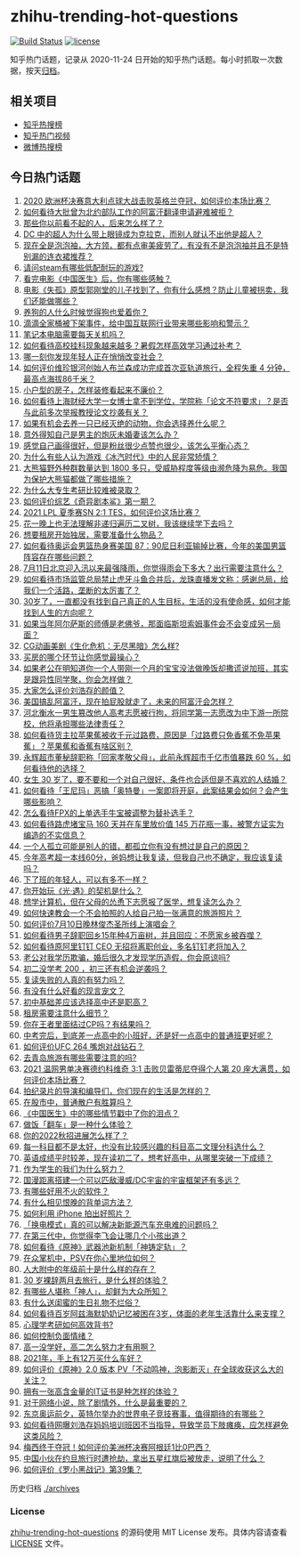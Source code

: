 # zhihu-trending-hot-questions

[![Build Status](https://github.com/justjavac/zhihu-trending-hot-questions/workflows/ci/badge.svg?branch=master)](https://github.com/justjavac/zhihu-trending-hot-questions/actions)
[![license](https://img.shields.io/github/license/justjavac/zhihu-trending-hot-questions)](https://github.com/justjavac/zhihu-trending-hot-questions/blob/master/LICENSE)

知乎热门话题，记录从 2020-11-24 日开始的知乎热门话题。每小时抓取一次数据，按天[归档](./archives)。

## 相关项目

- [知乎热搜榜](https://github.com/justjavac/zhihu-trending-top-search)
- [知乎热门视频](https://github.com/justjavac/zhihu-trending-hot-video)
- [微博热搜榜](https://github.com/justjavac/weibo-trending-hot-search)

## 今日热门话题

<!-- BEGIN -->
<!-- 最后更新时间 Mon Jul 12 2021 11:02:01 GMT+0800 (China Standard Time) -->

1. [2020
   欧洲杯决赛意大利点球大战击败英格兰夺冠，如何评价本场比赛？](https://www.zhihu.com/question/471657672)
2. [如何看待大批曾为北约部队工作的阿富汗翻译申请避难被拒？](https://www.zhihu.com/question/471612785)
3. [那些你以前看不起的人，后来怎么样了？](https://www.zhihu.com/question/60479561)
4. [DC 中的超人为什么带上眼镜成为克拉克，而别人就认不出他是超人？](https://www.zhihu.com/question/470959218)
5. [现在全是泡泡袖，大方领，都有点审美疲劳了，有没有不是泡泡袖并且不是特别漏的连衣裙推荐？](https://www.zhihu.com/question/462523005)
6. [请问steam有哪些低配耐玩的游戏?](https://www.zhihu.com/question/355354021)
7. [看完电影《中国医生》后，你有哪些感触？](https://www.zhihu.com/question/470774701)
8. [电影《失孤》原型郭刚堂的儿子找到了，你有什么感想？防止儿童被拐卖，我们还能做哪些？](https://www.zhihu.com/question/471641951)
9. [养狗的人什么时候觉得狗也爱着你？](https://www.zhihu.com/question/268221776)
10. [滴滴全家桶被下架事件，给中国互联网行业带来哪些影响和警示？](https://www.zhihu.com/question/471242804)
11. [笔记本电脑需要每天关机吗？](https://www.zhihu.com/question/424633596)
12. [如何看待高校挂科现象越来越多？暑假怎样高效学习通过补考？](https://www.zhihu.com/question/471551123)
13. [哪一刻你发现年轻人正在悄悄改变社会？](https://www.zhihu.com/question/447184915)
14. [如何评价维珍银河创始人布兰森成功完成首次亚轨道旅行，全程失重 4
    分钟，最高点海拔86千米？](https://www.zhihu.com/question/469479395)
15. [小户型的房子，怎样装修看起来不廉价？](https://www.zhihu.com/question/463577426)
16. [如何看待上海财经大学一女博士拿不到学位，学院称「论文不符要求」？是否与此前多次举报教授论文抄袭有关？](https://www.zhihu.com/question/471268212)
17. [如果有机会去养一只已经灭绝的动物，你会选择养什么呢？](https://www.zhihu.com/question/408285096)
18. [意外得知自己是男主的炮灰未婚妻该怎么办？](https://www.zhihu.com/question/469837216)
19. [感觉自己画得很好，但是粉丝很少点赞也很少，该怎么平衡心态？](https://www.zhihu.com/question/471412359)
20. [为什么有些人认为游戏《冰汽时代》中的人民非常矫情？](https://www.zhihu.com/question/470905655)
21. [大熊猫野外种群数量达到 1800
    多只，受威胁程度等级由濒危降为易危。我国为保护大熊猫都做了哪些措施？](https://www.zhihu.com/question/470615403)
22. [为什么大专生考研比较难被录取？](https://www.zhihu.com/question/271013499)
23. [如何评价综艺《奇异剧本鲨》第一期？](https://www.zhihu.com/question/471424989)
24. [2021 LPL 夏季赛SN 2:1 TES，如何评价这场比赛？](https://www.zhihu.com/question/471568606)
25. [花一晚上也无法理解非递归遍历二叉树，我该继续学下去吗？](https://www.zhihu.com/question/387295413)
26. [想要租房开始独居，需要准备什么物品？](https://www.zhihu.com/question/294450531)
27. [如何看待奥运会男篮热身赛美国
    87：90尼日利亚输掉比赛，今年的美国男篮阵容存在哪些问题？](https://www.zhihu.com/question/471503895)
28. [7月11日北京迎入汛以来最强降雨，你觉得雨会下多大？出行需要注意什么？](https://www.zhihu.com/question/471533010)
29. [如何看待市场监管总局禁止虎牙斗鱼合并后，龙珠直播发文称：感谢总局，给我们一个活路，垄断的太厉害了？](https://www.zhihu.com/question/471401960)
30. [30岁了，一直都没有找到自己真正的人生目标，生活的没有使命感，如何才能找到人生的方向呢？](https://www.zhihu.com/question/19760164)
31. [如果当年阿尔萨斯的师傅是老佛爷，那面临斯坦索姆事件会不会变成另一局面？](https://www.zhihu.com/question/39683312)
32. [CG动画美剧《生化危机：无尽黑暗》怎么样?](https://www.zhihu.com/question/470923732)
33. [买房的哪个环节让你感觉最操心？](https://www.zhihu.com/question/470473641)
34. [如果老公在明知道你一个人带刚一个月的宝宝没法做晚饭却撒谎说加班，其实是跟异性同学聚，你会怎样做？](https://www.zhihu.com/question/470868422)
35. [大家怎么评价刘浩存的颜值？](https://www.zhihu.com/question/415082238)
36. [美国搞乱阿富汗，现在拍屁股就走了，未来的阿富汗会怎样？](https://www.zhihu.com/question/470254637)
37. [河北衡水一男生篡改他人高考志愿被行拘，将同学第一志愿改为中下游一所院校，他将承担哪些法律责任？](https://www.zhihu.com/question/471217744)
38. [如何看待货主拉苹果蕉被收千元过路费，原因是「过路费只免香蕉不免苹果蕉」？苹果蕉和香蕉有啥区别？](https://www.zhihu.com/question/471137088)
39. [永辉超市董秘辞职称「回家孝敬父母」，此前永辉超市千亿市值暴跌 60
    %，如何看待他的选择？](https://www.zhihu.com/question/470636516)
40. [女生 30
    岁了，要不要和一个对自己很好、条件也合适但是不喜欢的人结婚？](https://www.zhihu.com/question/463821091)
41. [如何看待「王尼玛」恶搞「奥特曼」一案即将开庭，此案结果会如何？会产生哪些影响？](https://www.zhihu.com/question/471109088)
42. [怎么看待FPX的上单选手牛宝被调整为替补选手？](https://www.zhihu.com/question/471058719)
43. [如何看待路虎堵宝马 160 天并在车里放价值 145
    万花瓶一事，被警方证实为编造的不实信息？](https://www.zhihu.com/question/471180914)
44. [一个人孤立可能是别人的错，都孤立你有没有想过是自己的原因？](https://www.zhihu.com/question/469497285)
45. [今年高考超一本线60分，爸妈想让我复读，但我自己也不确定，我应该复读吗？](https://www.zhihu.com/question/470979430)
46. [下了班的年轻人，可以有多不一样？](https://www.zhihu.com/question/471089114)
47. [你开始玩《光·遇》的契机是什么？](https://www.zhihu.com/question/466376863)
48. [想学计算机，但在父母的怂恿下志愿报了医学，想复读怎么办？](https://www.zhihu.com/question/470621971)
49. [如何快速教会一个不会拍照的人给自己拍一张满意的旅游照片？](https://www.zhihu.com/question/21683968)
50. [如何评价7月10日晚林俊杰圣所线上演唱会？](https://www.zhihu.com/question/471435723)
51. [如何看待男子辞职回乡15年种4万亩树，并且回应：不愿家乡被吞噬？](https://www.zhihu.com/question/471104371)
52. [如何看待原阿里钉钉 CEO 无招将离职创业，多名钉钉老将加入？](https://www.zhihu.com/question/471179922)
53. [老公对我学历欺骗，婚后很久才发现学历造假，你会原谅吗?](https://www.zhihu.com/question/347657075)
54. [初二没学考 200 ，初三还有机会逆袭吗？](https://www.zhihu.com/question/469647742)
55. [复读失败的人真的有努力吗？](https://www.zhihu.com/question/468243821)
56. [有没有什么好看的现言宠文？](https://www.zhihu.com/question/296896817)
57. [初中基础差应该选择高中还是职高？](https://www.zhihu.com/question/470991038)
58. [租房需要注意什么细节？](https://www.zhihu.com/question/273614571)
59. [你在王者里面结过CP吗？有结果吗？](https://www.zhihu.com/question/470353786)
60. [中考完后，到底差一点高中的小班好，还是好一点高中的普通班更好呢？](https://www.zhihu.com/question/469575580)
61. [如何评价UFC 264 嘴炮对战钻石？](https://www.zhihu.com/question/471526401)
62. [去青岛旅游有哪些需要注意的吗?](https://www.zhihu.com/question/463940803)
63. [2021 温网男单决赛德约科维奇 3:1 击败贝雷蒂尼夺得个人第 20
    座大满贯，如何评价本场比赛？](https://www.zhihu.com/question/471646775)
64. [拍纪录片的导演和编导们，你们现在的生活是怎样的？](https://www.zhihu.com/question/21367029)
65. [在股市中，普通散户有胜算吗？](https://www.zhihu.com/question/462749796)
66. [《中国医生》中的哪些情节戳中了你的泪点？](https://www.zhihu.com/question/469045633)
67. [做饭「翻车」是一种什么体验？](https://www.zhihu.com/question/470377393)
68. [你的2022秋招进展怎么样了？](https://www.zhihu.com/question/351714717)
69. [每一科目都不是太好，也没有比较感兴趣的科目高二文理分科选什么？](https://www.zhihu.com/question/468020385)
70. [英语成绩平时较差，现在读初二了，想考好高中，从哪里突破一下成绩？](https://www.zhihu.com/question/470892638)
71. [作为学生的我们为什么努力？](https://www.zhihu.com/question/470550277)
72. [国漫距离搭建一个可以匹敌漫威/DC宇宙的宇宙框架还有多远？](https://www.zhihu.com/question/470496281)
73. [有哪些好用不火的软件？](https://www.zhihu.com/question/310110592)
74. [有什么相见恨晚的背单词方法？](https://www.zhihu.com/question/48040579)
75. [如何利用 iPhone 拍出好照片？](https://www.zhihu.com/question/20746932)
76. [「换电模式」真的可以解决新能源汽车充电难的问题吗？](https://www.zhihu.com/question/452052665)
77. [在第三代中，你觉得李飞会让哪几个小孩出道？](https://www.zhihu.com/question/469727398)
78. [如何看待《原神》武器池新机制「神铸定轨」？](https://www.zhihu.com/question/471242389)
79. [在众掌机中，PSV在你心里地位如何？](https://www.zhihu.com/question/471086899)
80. [人大附中的年级前十是什么样的存在？](https://www.zhihu.com/question/322801940)
81. [30 岁裸辞两月去旅行，是什么样的体验？](https://www.zhihu.com/question/469997826)
82. [有哪些人堪称「神人」，却鲜为大众所知？](https://www.zhihu.com/question/39408533)
83. [有什么送闺蜜的生日礼物不烂俗？](https://www.zhihu.com/question/310113748)
84. [如何看待百岁阿兹海默奶奶记忆被困在3岁，体面的老年生活靠什么来支撑？](https://www.zhihu.com/question/471164232)
85. [心理学考研如何高效背书?](https://www.zhihu.com/question/367658708)
86. [如何控制负面情绪？](https://www.zhihu.com/question/20082759)
87. [高一没学好，高二怎么努力才有用啊？](https://www.zhihu.com/question/469064233)
88. [2021年，手上有12万买什么车好？](https://www.zhihu.com/question/453534204)
89. [如何评价《原神》2.0 版本
    PV「不动鸣神，泡影断灭」在全球收获这么大的关注？](https://www.zhihu.com/question/471289239)
90. [拥有一张高含金量的IT证书是种怎样的体验？](https://www.zhihu.com/question/470628182)
91. [对于网络小说，除了剧情外，什么是最重要的？](https://www.zhihu.com/question/471258652)
92. [东京奥运前夕，英特尔举办的世界电子竞技赛事，值得期待的有哪些？](https://www.zhihu.com/question/471064617)
93. [如何看待网曝刘浩存妈妈培训班因不当指导，导致学员下肢瘫痪，应怎样避免这类风险？](https://www.zhihu.com/question/471509047)
94. [梅西终于夺冠！如何评价美洲杯决赛阿根廷1比0巴西？](https://www.zhihu.com/question/471502194)
95. [中国小伙在约旦旅行时遭抢劫，拿出五星红旗后被放走，说明了什么？](https://www.zhihu.com/question/471187170)
96. [如何评价《罗小黑战记》第39集？](https://www.zhihu.com/question/471096080)

<!-- END -->

历史归档 [./archives](./archives)

### License

[zhihu-trending-hot-questions](https://github.com/justjavac/zhihu-trending-hot-questions)
的源码使用 MIT License 发布。具体内容请查看 [LICENSE](./LICENSE) 文件。

